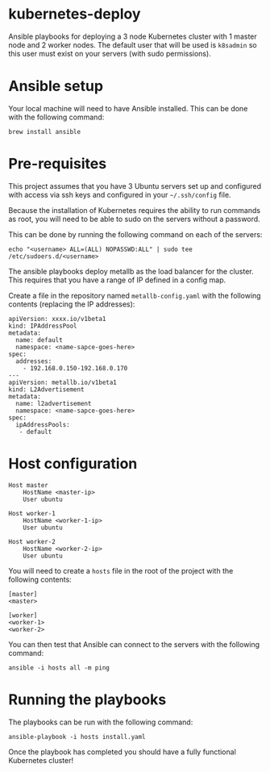 # kubernetes-deploy

Ansible playbooks for deploying a 3 node Kubernetes cluster with 1 master node and 2 worker nodes. The default user 
that will be used is `k8sadmin` so this user must exist on your servers (with sudo permissions).

# Ansible setup

Your local machine will need to have Ansible installed. This can be done with the following command:

```
brew install ansible
```

# Pre-requisites

This project assumes that you have 3 Ubuntu servers set up and configured with access via ssh keys and configured in 
your `~/.ssh/config` file. 

Because the installation of Kubernetes requires the ability to run commands as root, you will need to be able to 
sudo on the servers without a password. 

This can be done by running the following command on each of the servers:

```
echo "<username> ALL=(ALL) NOPASSWD:ALL" | sudo tee /etc/sudoers.d/<username>
```

The ansible playbooks deploy metallb as the load balancer for the cluster. This requires that you have a range of IP 
defined in a config map.

Create a file in the repository named `metallb-config.yaml` with the following contents (replacing the IP addresses):

```
apiVersion: xxxx.io/v1beta1
kind: IPAddressPool
metadata:
  name: default
  namespace: <name-sapce-goes-here>
spec:
  addresses:
    - 192.168.0.150-192.168.0.170
---
apiVersion: metallb.io/v1beta1
kind: L2Advertisement
metadata:
  name: l2advertisement
  namespace: <name-sapce-goes-here>
spec:
  ipAddressPools:
   - default
```

# Host configuration

```
Host master
    HostName <master-ip>
    User ubuntu

Host worker-1
    HostName <worker-1-ip>
    User ubuntu
    
Host worker-2
    HostName <worker-2-ip>
    User ubuntu
```

You will need to create a `hosts` file in the root of the project with the following contents:

```
[master]
<master>

[worker]
<worker-1>
<worker-2>
```

You can then test that Ansible can connect to the servers with the following command:

```
ansible -i hosts all -m ping
```

# Running the playbooks

The playbooks can be run with the following command:

```
ansible-playbook -i hosts install.yaml
```

Once the playbook has completed you should have a fully functional Kubernetes cluster!
